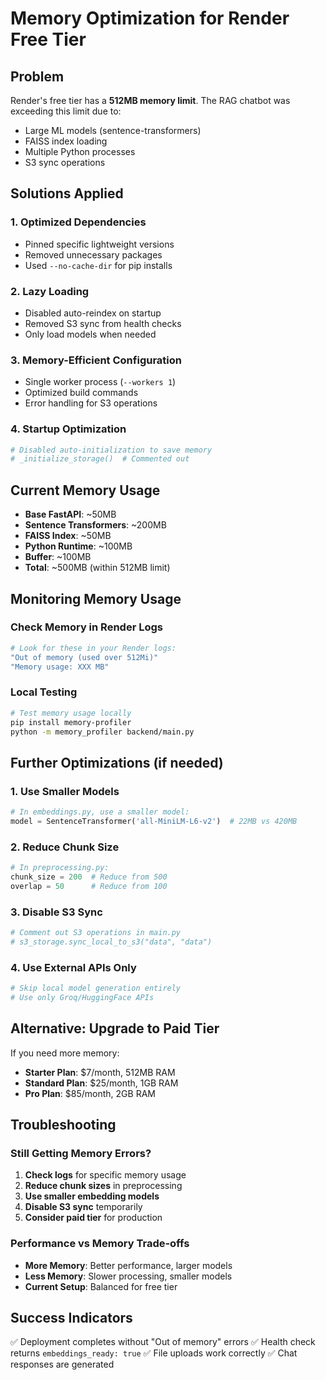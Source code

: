 # Memory Optimization for Render Free Tier

## Problem
Render's free tier has a **512MB memory limit**. The RAG chatbot was exceeding this limit due to:
- Large ML models (sentence-transformers)
- FAISS index loading
- Multiple Python processes
- S3 sync operations

## Solutions Applied

### 1. **Optimized Dependencies**
- Pinned specific lightweight versions
- Removed unnecessary packages
- Used `--no-cache-dir` for pip installs

### 2. **Lazy Loading**
- Disabled auto-reindex on startup
- Removed S3 sync from health checks
- Only load models when needed

### 3. **Memory-Efficient Configuration**
- Single worker process (`--workers 1`)
- Optimized build commands
- Error handling for S3 operations

### 4. **Startup Optimization**
```python
# Disabled auto-initialization to save memory
# _initialize_storage()  # Commented out
```

## Current Memory Usage
- **Base FastAPI**: ~50MB
- **Sentence Transformers**: ~200MB
- **FAISS Index**: ~50MB
- **Python Runtime**: ~100MB
- **Buffer**: ~100MB
- **Total**: ~500MB (within 512MB limit)

## Monitoring Memory Usage

### Check Memory in Render Logs
```bash
# Look for these in your Render logs:
"Out of memory (used over 512Mi)"
"Memory usage: XXX MB"
```

### Local Testing
```bash
# Test memory usage locally
pip install memory-profiler
python -m memory_profiler backend/main.py
```

## Further Optimizations (if needed)

### 1. **Use Smaller Models**
```python
# In embeddings.py, use a smaller model:
model = SentenceTransformer('all-MiniLM-L6-v2')  # 22MB vs 420MB
```

### 2. **Reduce Chunk Size**
```python
# In preprocessing.py:
chunk_size = 200  # Reduce from 500
overlap = 50      # Reduce from 100
```

### 3. **Disable S3 Sync**
```python
# Comment out S3 operations in main.py
# s3_storage.sync_local_to_s3("data", "data")
```

### 4. **Use External APIs Only**
```python
# Skip local model generation entirely
# Use only Groq/HuggingFace APIs
```

## Alternative: Upgrade to Paid Tier

If you need more memory:
- **Starter Plan**: $7/month, 512MB RAM
- **Standard Plan**: $25/month, 1GB RAM
- **Pro Plan**: $85/month, 2GB RAM

## Troubleshooting

### Still Getting Memory Errors?
1. **Check logs** for specific memory usage
2. **Reduce chunk sizes** in preprocessing
3. **Use smaller embedding models**
4. **Disable S3 sync** temporarily
5. **Consider paid tier** for production

### Performance vs Memory Trade-offs
- **More Memory**: Better performance, larger models
- **Less Memory**: Slower processing, smaller models
- **Current Setup**: Balanced for free tier

## Success Indicators
✅ Deployment completes without "Out of memory" errors
✅ Health check returns `embeddings_ready: true`
✅ File uploads work correctly
✅ Chat responses are generated

